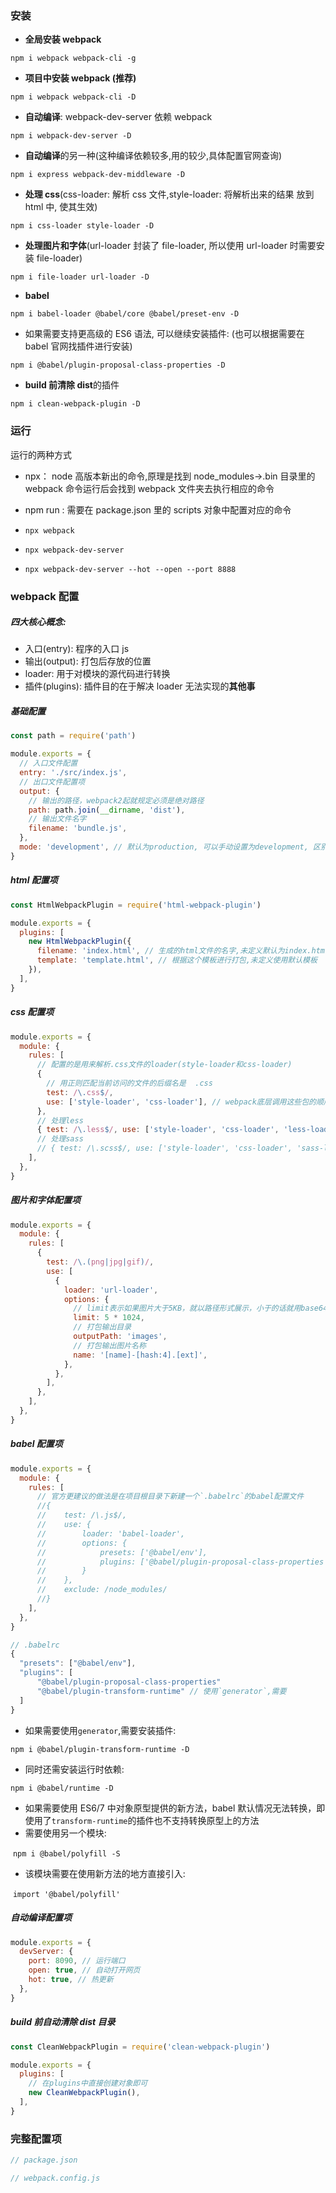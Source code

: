 ### 安装

- **全局安装 webpack**

`npm i webpack webpack-cli -g`

- **项目中安装 webpack (推荐)**

`npm i webpack webpack-cli -D`

- **自动编译**: webpack-dev-server 依赖 webpack

`npm i webpack-dev-server -D`

- **自动编译**的另一种(这种编译依赖较多,用的较少,具体配置官网查询)

`npm i express webpack-dev-middleware -D`

- **处理 css**(css-loader: 解析 css 文件,style-loader: 将解析出来的结果 放到 html 中, 使其生效)

`npm i css-loader style-loader -D`

- **处理图片和字体**(url-loader 封装了 file-loader, 所以使用 url-loader 时需要安装 file-loader)

`npm i file-loader url-loader -D`

- **babel**

`npm i babel-loader @babel/core @babel/preset-env -D`

- 如果需要支持更高级的 ES6 语法, 可以继续安装插件: (也可以根据需要在 babel 官网找插件进行安装)

`npm i @babel/plugin-proposal-class-properties -D`

- **build 前清除 dist**的插件

`npm i clean-webpack-plugin -D`

### 运行

运行的两种方式

- npx： node 高版本新出的命令,原理是找到 node_modules->.bin 目录里的 webpack 命令运行后会找到 webpack 文件夹去执行相应的命令
- npm run : 需要在 package.json 里的 scripts 对象中配置对应的命令

- `npx webpack`
- `npx webpack-dev-server`
- `npx webpack-dev-server --hot --open --port 8888`

### webpack 配置

##### 四大核心概念:

- 入口(entry): 程序的入口 js
- 输出(output): 打包后存放的位置
- loader: 用于对模块的源代码进行转换
- 插件(plugins): 插件目的在于解决 loader 无法实现的**其他事**

##### 基础配置

```js
const path = require('path')

module.exports = {
  // 入口文件配置
  entry: './src/index.js',
  // 出口文件配置项
  output: {
    // 输出的路径，webpack2起就规定必须是绝对路径
    path: path.join(__dirname, 'dist'),
    // 输出文件名字
    filename: 'bundle.js',
  },
  mode: 'development', // 默认为production, 可以手动设置为development, 区别就是是否进行压缩混淆
}
```

##### html 配置项

```js
const HtmlWebpackPlugin = require('html-webpack-plugin')

module.exports = {
  plugins: [
    new HtmlWebpackPlugin({
      filename: 'index.html', // 生成的html文件的名字,未定义默认为index.html
      template: 'template.html', // 根据这个模板进行打包,未定义使用默认模板
    }),
  ],
}
```

##### css 配置项

```js
module.exports = {
  module: {
    rules: [
      // 配置的是用来解析.css文件的loader(style-loader和css-loader)
      {
        // 用正则匹配当前访问的文件的后缀名是  .css
        test: /\.css$/,
        use: ['style-loader', 'css-loader'], // webpack底层调用这些包的顺序是从右到左
      },
      // 处理less
      { test: /\.less$/, use: ['style-loader', 'css-loader', 'less-loader'] },
      // 处理sass
      // { test: /\.scss$/, use: ['style-loader', 'css-loader', 'sass-loader'] }
    ],
  },
}
```

##### 图片和字体配置项

```js
module.exports = {
  module: {
    rules: [
      {
        test: /\.(png|jpg|gif)/,
        use: [
          {
            loader: 'url-loader',
            options: {
              // limit表示如果图片大于5KB，就以路径形式展示，小于的话就用base64格式展示
              limit: 5 * 1024,
              // 打包输出目录
              outputPath: 'images',
              // 打包输出图片名称
              name: '[name]-[hash:4].[ext]',
            },
          },
        ],
      },
    ],
  },
}
```

##### babel 配置项

```js
module.exports = {
  module: {
    rules: [
      // 官方更建议的做法是在项目根目录下新建一个`.babelrc`的babel配置文件
      //{
      //	test: /\.js$/,
      //	use: {
      //		loader: 'babel-loader',
      //		options: {
      //			presets: ['@babel/env'],
      //			plugins: ['@babel/plugin-proposal-class-properties']
      //		}
      //	},
      //	exclude: /node_modules/
      //}
    ],
  },
}
```

```js
// .babelrc
{
  "presets": ["@babel/env"],
  "plugins": [
      "@babel/plugin-proposal-class-properties"
      "@babel/plugin-transform-runtime"	// 使用`generator`,需要
  ]
}
```

- 如果需要使用`generator`,需要安装插件:

`npm i @babel/plugin-transform-runtime -D`

- 同时还需安装运行时依赖:

`npm i @babel/runtime -D`

- 如果需要使用 ES6/7 中对象原型提供的新方法，babel 默认情况无法转换，即使用了`transform-runtime`的插件也不支持转换原型上的方法
- 需要使用另一个模块:

​ `npm i @babel/polyfill -S`

- 该模块需要在使用新方法的地方直接引入:

​ `import '@babel/polyfill'`

##### 自动编译配置项

```js
module.exports = {
  devServer: {
    port: 8090, // 运行端口
    open: true, // 自动打开网页
    hot: true, // 热更新
  },
}
```

##### build 前自动清除 dist 目录

```js
const CleanWebpackPlugin = require('clean-webpack-plugin')

module.exports = {
  plugins: [
    // 在plugins中直接创建对象即可
    new CleanWebpackPlugin(),
  ],
}
```

### 完整配置项

```js
// package.json
```

```js
// webpack.config.js
```
